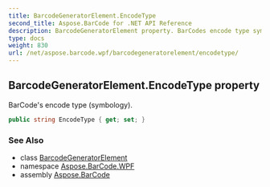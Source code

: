 ```yaml
---
title: BarcodeGeneratorElement.EncodeType
second_title: Aspose.BarCode for .NET API Reference
description: BarcodeGeneratorElement property. BarCodes encode type symbology
type: docs
weight: 830
url: /net/aspose.barcode.wpf/barcodegeneratorelement/encodetype/
---
```

## BarcodeGeneratorElement.EncodeType property

BarCode's encode type (symbology).

```csharp
public string EncodeType { get; set; }
```

### See Also

* class [BarcodeGeneratorElement](../)
* namespace [Aspose.BarCode.WPF](../../barcodegeneratorelement/)
* assembly [Aspose.BarCode](../../../)



